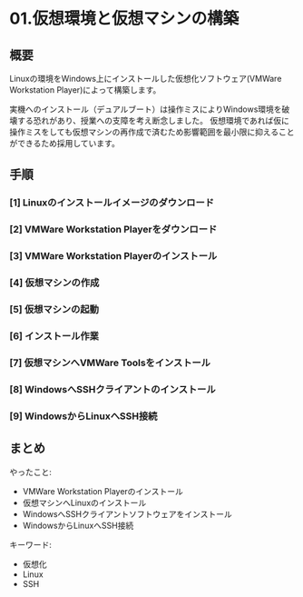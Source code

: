 # 01.仮想環境と仮想マシンの構築

## 概要

Linuxの環境をWindows上にインストールした仮想化ソフトウェア(VMWare Workstation Player)によって構築します。

実機へのインストール（デュアルブート）は操作ミスによりWindows環境を破壊する恐れがあり、授業への支障を考え断念しました。
仮想環境であれば仮に操作ミスをしても仮想マシンの再作成で済むため影響範囲を最小限に抑えることができるため採用しています。

## 手順

### [1] Linuxのインストールイメージのダウンロード

### [2] VMWare Workstation Playerをダウンロード

### [3] VMWare Workstation Playerのインストール

### [4] 仮想マシンの作成

### [5] 仮想マシンの起動

### [6] インストール作業

### [7] 仮想マシンへVMWare Toolsをインストール

### [8] WindowsへSSHクライアントのインストール

### [9] WindowsからLinuxへSSH接続

## まとめ

やったこと:

- VMWare Workstation Playerのインストール
- 仮想マシンへLinuxのインストール
- WindowsへSSHクライアントソフトウェアをインストール
- WindowsからLinuxへSSH接続

キーワード:

- 仮想化
- Linux
- SSH
